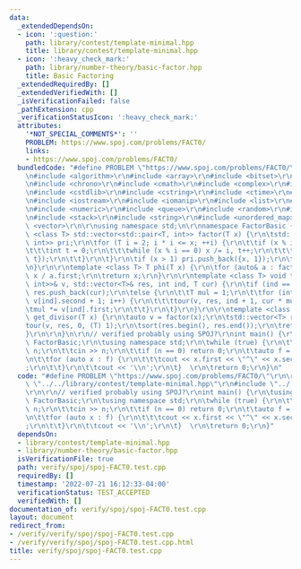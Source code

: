 ```yaml
---
data:
  _extendedDependsOn:
  - icon: ':question:'
    path: library/contest/template-minimal.hpp
    title: library/contest/template-minimal.hpp
  - icon: ':heavy_check_mark:'
    path: library/number-theory/basic-factor.hpp
    title: Basic Factoring
  _extendedRequiredBy: []
  _extendedVerifiedWith: []
  _isVerificationFailed: false
  _pathExtension: cpp
  _verificationStatusIcon: ':heavy_check_mark:'
  attributes:
    '*NOT_SPECIAL_COMMENTS*': ''
    PROBLEM: https://www.spoj.com/problems/FACT0/
    links:
    - https://www.spoj.com/problems/FACT0/
  bundledCode: "#define PROBLEM \"https://www.spoj.com/problems/FACT0/\"\r\n\r\n\r\
    \n#include <algorithm>\r\n#include <array>\r\n#include <bitset>\r\n#include <cassert>\r\
    \n#include <chrono>\r\n#include <cmath>\r\n#include <complex>\r\n#include <cstdio>\r\
    \n#include <cstdlib>\r\n#include <cstring>\r\n#include <ctime>\r\n#include <deque>\r\
    \n#include <iostream>\r\n#include <iomanip>\r\n#include <list>\r\n#include <map>\r\
    \n#include <numeric>\r\n#include <queue>\r\n#include <random>\r\n#include <set>\r\
    \n#include <stack>\r\n#include <string>\r\n#include <unordered_map>\r\n#include\
    \ <vector>\r\n\r\nusing namespace std;\n\r\nnamespace FactorBasic {\r\n\r\ntemplate\
    \ <class T> std::vector<std::pair<T, int>> factor(T x) {\r\n\tstd::vector<std::pair<T,\
    \ int>> pri;\r\n\tfor (T i = 2; i * i <= x; ++i) {\r\n\t\tif (x % i == 0) {\r\n\
    \t\t\tint t = 0;\r\n\t\t\twhile (x % i == 0) x /= i, t++;\r\n\t\t\tpri.push_back({i,\
    \ t});\r\n\t\t}\r\n\t}\r\n\tif (x > 1) pri.push_back({x, 1});\r\n\treturn pri;\r\
    \n}\r\n\r\ntemplate <class T> T phi(T x) {\r\n\tfor (auto& a : factor(x)) x -=\
    \ x / a.first;\r\n\treturn x;\r\n}\r\n\r\ntemplate <class T> void tour(std::vector<std::pair<T,\
    \ int>>& v, std::vector<T>& res, int ind, T cur) {\r\n\tif (ind == (int)v.size())\
    \ res.push_back(cur);\r\n\telse {\r\n\t\tT mul = 1;\r\n\t\tfor (int i = 0; i <\
    \ v[ind].second + 1; i++) {\r\n\t\t\ttour(v, res, ind + 1, cur * mul);\r\n\t\t\
    \tmul *= v[ind].first;\r\n\t\t}\r\n\t}\r\n}\r\n\r\ntemplate <class T> std::vector<T>\
    \ get_divisor(T x) {\r\n\tauto v = factor(x);\r\n\tstd::vector<T> res; \r\n\t\
    tour(v, res, 0, (T) 1);\r\n\tsort(res.begin(), res.end());\r\n\treturn res;\r\n\
    }\r\n\r\n}\n\r\n// verified probably using SPOJ?\r\nint main() {\r\n\tusing namespace\
    \ FactorBasic;\r\n\tusing namespace std;\r\n\twhile (true) {\r\n\t\tlong long\
    \ n;\r\n\t\tcin >> n;\r\n\t\tif (n == 0) return 0;\r\n\t\tauto f = factor(n);\r\
    \n\t\tfor (auto x : f) {\r\n\t\t\tcout << x.first << \"^\" << x.second << \" \"\
    ;\r\n\t\t}\r\n\t\tcout << '\\n';\r\n\t}  \r\n\treturn 0;\r\n}\n"
  code: "#define PROBLEM \"https://www.spoj.com/problems/FACT0/\"\r\n\r\n#include\
    \ \"../../library/contest/template-minimal.hpp\"\r\n#include \"../../library/number-theory/basic-factor.hpp\"\
    \r\n\r\n// verified probably using SPOJ?\r\nint main() {\r\n\tusing namespace\
    \ FactorBasic;\r\n\tusing namespace std;\r\n\twhile (true) {\r\n\t\tlong long\
    \ n;\r\n\t\tcin >> n;\r\n\t\tif (n == 0) return 0;\r\n\t\tauto f = factor(n);\r\
    \n\t\tfor (auto x : f) {\r\n\t\t\tcout << x.first << \"^\" << x.second << \" \"\
    ;\r\n\t\t}\r\n\t\tcout << '\\n';\r\n\t}  \r\n\treturn 0;\r\n}"
  dependsOn:
  - library/contest/template-minimal.hpp
  - library/number-theory/basic-factor.hpp
  isVerificationFile: true
  path: verify/spoj/spoj-FACT0.test.cpp
  requiredBy: []
  timestamp: '2022-07-21 16:12:33-04:00'
  verificationStatus: TEST_ACCEPTED
  verifiedWith: []
documentation_of: verify/spoj/spoj-FACT0.test.cpp
layout: document
redirect_from:
- /verify/verify/spoj/spoj-FACT0.test.cpp
- /verify/verify/spoj/spoj-FACT0.test.cpp.html
title: verify/spoj/spoj-FACT0.test.cpp
---
```

